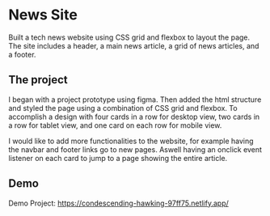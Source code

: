 # News Site

Built a tech news website using CSS grid and flexbox to layout the page. The site includes a header, a main news 
article, a grid of news articles, and a footer. 

## The project

I began with a project prototype using figma. Then added the html structure and styled the page using a combination 
of CSS grid and flexbox. To accomplish a design with four cards in a row for desktop view, two cards in a row for 
tablet view, and one card on each row for mobile view. 

I would like to add more functionalities to the website, for example having the navbar and footer links go to new pages.
Aswell having an onclick event listener on each card to jump to a page showing the entire article.

## Demo

Demo Project: https://condescending-hawking-97ff75.netlify.app/
